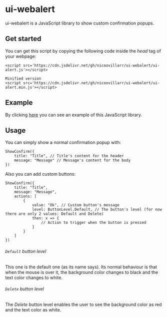 # ui-webalert
ui-webalert is a JavaScript library to  show custom confirmation popups.

## Get started
You can get this script by copying the following code inside the _head_ tag of your webpage:
```
<script src='https://cdn.jsdelivr.net/gh/nicoovillarr/ui-webalert/ui-alert.js'></script>

Minified version
<script src='https://cdn.jsdelivr.net/gh/nicoovillarr/ui-webalert/ui-alert.min.js'></script>
```

## Example
By clicking [here](https://nicoovillarr.github.io/ui-webalert/) you can see an example of this JavaScript library.

## Usage
You can simply show a normal confirmation popup with:
```
ShowConfirm({
    title: "Title", // Title's content for the header
    message: "Message" // Message's content for the body
})
```

Also you can add custom buttons:
```
ShowConfirm({
    title: "Title",
    message: "Message",
    actions: [
        {
            value: "Ok", // Custom button's message
            level: ButtonLevel.Default, // The button's level (for now there are only 2 values: Default and Delete)
            then: x => {
                // Action to trigger when the button is pressed
            }
        }
    ]
})
```

###### `Default` button level
This one is the default one (as its name says). Its normal behaviour is that when the mouse is over it, the background color changes to black and the text color changes to white.

###### `Delete` button level
The _Delete_ button level enables the user to see the background color as red and the text color as white.
